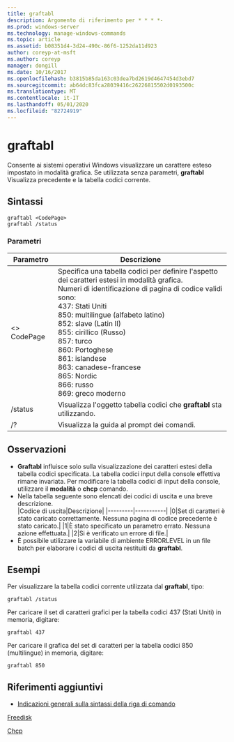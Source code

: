 ```yaml
---
title: graftabl
description: Argomento di riferimento per * * * *-
ms.prod: windows-server
ms.technology: manage-windows-commands
ms.topic: article
ms.assetid: b08351d4-3d24-490c-86f6-1252da11d923
author: coreyp-at-msft
ms.author: coreyp
manager: dongill
ms.date: 10/16/2017
ms.openlocfilehash: b3815b85da163c03dea7bd2619d4647454d3ebd7
ms.sourcegitcommit: ab64dc83fca28039416c26226815502d0193500c
ms.translationtype: MT
ms.contentlocale: it-IT
ms.lasthandoff: 05/01/2020
ms.locfileid: "82724919"
---
```

# <a name="graftabl"></a>graftabl



Consente ai sistemi operativi Windows visualizzare un carattere esteso impostato in modalità grafica. Se utilizzata senza parametri, **graftabl** Visualizza precedente e la tabella codici corrente.



## <a name="syntax"></a>Sintassi

```
graftabl <CodePage>
graftabl /status
```

### <a name="parameters"></a>Parametri

|Parametro|Descrizione|
|---------|-----------|
|\<> CodePage|Specifica una tabella codici per definire l'aspetto dei caratteri estesi in modalità grafica.</br>Numeri di identificazione di pagina di codice validi sono:</br>437: Stati Uniti</br>850: multilingue (alfabeto latino)</br>852: slave (Latin II)</br>855: cirillico (Russo)</br>857: turco</br>860: Portoghese</br>861: islandese</br>863: canadese-francese</br>865: Nordic</br>866: russo</br>869: greco moderno|
|/status|Visualizza l'oggetto tabella codici che **graftabl** sta utilizzando.|
|/?|Visualizza la guida al prompt dei comandi.|

## <a name="remarks"></a>Osservazioni

-   **Graftabl** influisce solo sulla visualizzazione dei caratteri estesi della tabella codici specificata. La tabella codici input della console effettiva rimane invariata. Per modificare la tabella codici di input della console, utilizzare il **modalità** o **chcp** comando.
-   Nella tabella seguente sono elencati dei codici di uscita e una breve descrizione.  
    |Codice di uscita|Descrizione|
    |---------|-----------|
    |0|Set di caratteri è stato caricato correttamente. Nessuna pagina di codice precedente è stato caricato.|
    |1|È stato specificato un parametro errato. Nessuna azione effettuata.|
    |2|Si è verificato un errore di file.|
-   È possibile utilizzare la variabile di ambiente ERRORLEVEL in un file batch per elaborare i codici di uscita restituiti da **graftabl**.

## <a name="examples"></a>Esempi

Per visualizzare la tabella codici corrente utilizzata dal **graftabl**, tipo:
```
graftabl /status
```
Per caricare il set di caratteri grafici per la tabella codici 437 (Stati Uniti) in memoria, digitare:
```
graftabl 437
```
Per caricare il grafica del set di caratteri per la tabella codici 850 (multilingue) in memoria, digitare:
```
graftabl 850
```

## <a name="additional-references"></a>Riferimenti aggiuntivi

- [Indicazioni generali sulla sintassi della riga di comando](command-line-syntax-key.md)

[Freedisk](freedisk.md)

[Chcp](chcp.md)